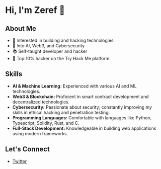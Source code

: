 # Hi, I'm Zeref 👋

## About Me

- 🚀 Interested in building and hacking technologies
- 🧠 Into AI, Web3, and Cybersecurity
- 📚 Self-taught developer and hacker
- 🏅 Top 10% hacker on the Try Hack Me platform

## Skills

- **AI & Machine Learning:** Experienced with various AI and ML technologies.
- **Web3 & Blockchain:** Proficient in smart contract development and decentralized technologies.
- **Cybersecurity:** Passionate about security; constantly improving my skills in ethical hacking and penetration testing.
- **Programming Languages:** Comfortable with languages like Python, Typescript, Solidity, Rust, and C.
- **Full-Stack Development:** Knowledgeable in building web applications using modern frameworks.

## Let's Connect

- [Twitter](https://x.com/dev_krishhh)
